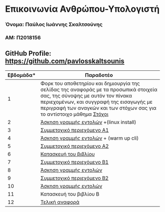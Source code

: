 # Επικοινωνία Ανθρώπου-Υπολογιστή

### Όνομα: Παύλος Ιωάννης Σκαλτσούνης
### ΑΜ: Π2018156
## GitHub Profile: https://github.com/pavlosskaltsounis
| Εβδομάδα* | Παραδοτέο |
| --- | --- |
| 1 | Φορκ του αποθετηρίου και δημιουργία της σελίδας της αναφοράς με τα προσωπικά στοιχεία σας, της σύνοψης με αυτόν τον πίνακα περιεχομένων, και συγγραφή της εισαγωγής με περιγραφή των αναγκών και των στόχων σας για το αντίστοιχο μάθημα [Στόχοι](#στόχοι) |
| 2 | [Άσκηση γραμμής εντολών](#παραδοτέο-2ο-1η-άσκηση-προγραμματισμού) +(linux install) | 
| 3 | [Συμμετοχικό περιεχόμενο A1](#παραδοτέο-3ο-1η-άσκηση-γραμμής-εντολών)|
| 4 | [Άσκηση γραμμής εντολών](#παραδοτέο-4ο-2η-άσκηση-προγραμματισμού) + (warm up cli)
| 5 | [Συμμετοχικό περιεχόμενο A2](#παραδοτέο-5ο-2η-άσκηση-γραμμής-εντολών)|
| 6 | [Κατασκευή του βιβλίου ](#παραδοτέο-6ο-συμμετοχικό-περιεχόμενο) |
| 7 | [Συμμετοχικό περιεχόμενο B1](#παραδοτέο-7ο-3η-άσκηση-γραμμής-εντολών) |
| 8 | [Άσκηση γραμμής εντολών](#παραδοτέο-8ο-3η-άσκηση-προγραμματισμού) |
| 9 | [Συμμετοχικό περιεχόμενο B2](#παραδοτέο-9ο-4η-άσκηση-γραμμής-εντολών)  |
| 10 | [Άσκηση γραμμής εντολών](#παραδοτέο-10ο-συμμετοχικό-περιεχόμενο) |
| 11 | Κατασκευή του βιβλίου Β |
| 12 | [Τελική αναφορά](#τελική-αναφορά) |

